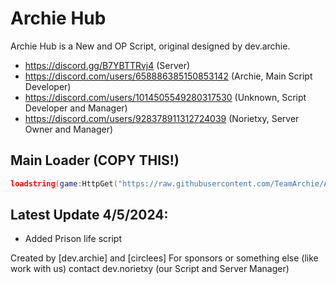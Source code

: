 # Archie Hub

Archie Hub is a New and OP Script, original designed by dev.archie.

- https://discord.gg/B7YBTTRvj4 (Server)
- https://discord.com/users/658886385150853142 (Archie, Main Script Developer)
- https://discord.com/users/1014505549280317530 (Unknown, Script Developer and Manager)
- https://discord.com/users/928378911312724039 (Norietxy, Server Owner and Manager)

## Main Loader (COPY THIS!)
```lua
loadstring(game:HttpGet("https://raw.githubusercontent.com/TeamArchie/ArchieHub/main/ArchieLoader/ArchieMain"))()
```

## Latest Update 4/5/2024:
- Added Prison life script

Created by [dev.archie] and [circlees]
For sponsors or something else (like work with us) contact dev.norietxy (our Script and Server Manager)
